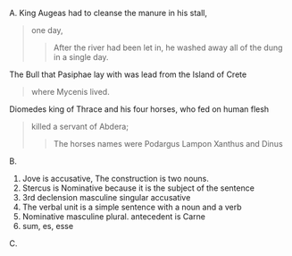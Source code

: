 A.
King Augeas had to cleanse the manure in his stall,
>one day,
>> After the river had been let in, he washed away all of the dung in a single day. 
 
The Bull that Pasiphae lay with was lead from the Island of Crete
>where Mycenis lived.

Diomedes king of Thrace and his four horses, who fed on human flesh
>killed a servant of Abdera;
>>The horses names were Podargus Lampon Xanthus and Dinus

B.
1. Jove is accusative, The construction is two nouns.
2. Stercus is Nominative because it is the subject of the sentence
3. 3rd declension masculine singular accusative
4. The verbal unit is a simple sentence with a noun and a verb
5. Nominative masculine plural. antecedent is Carne
6. sum, es, esse

C.
